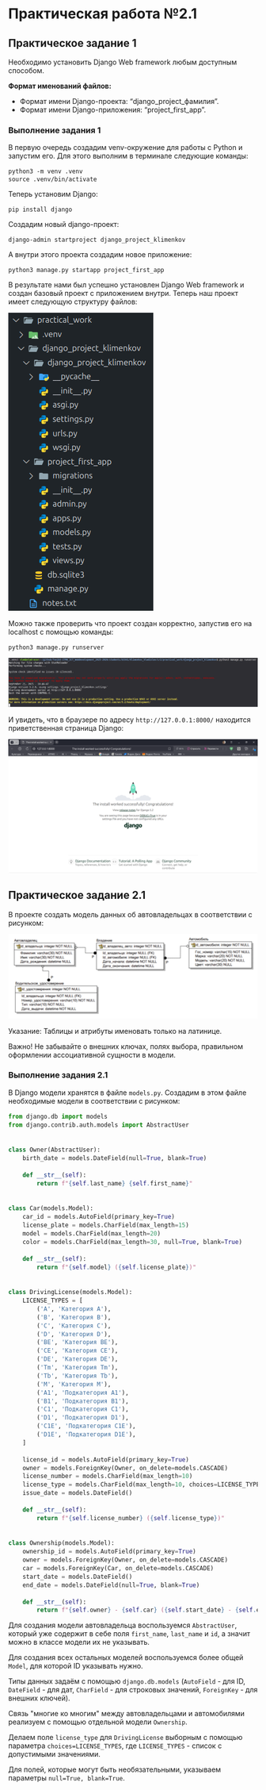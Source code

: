 # Практическая работа №2.1

## Практическое задание 1

Необходимо установить Django Web framework любым доступным способом.

**Формат именований файлов:**

- Формат имени Django-проекта: “django_project_фамилия”.
- Формат имени Django-приложения: “project_first_app”.

### Выполнение задания 1

В первую очередь создадим venv-окружение для работы с Python и запустим его. Для этого выполним в терминале следующие команды:

```
python3 -m venv .venv
source .venv/bin/activate
```

Теперь установим Django:

```
pip install django
```

Создадим новый django-проект:

```
django-admin startproject django_project_klimenkov
```

А внутри этого проекта создадим новое приложение:

```
python3 manage.py startapp project_first_app
```

В результате нами был успешно установлен Django Web framework и создан базовый проект с приложением внутри. Теперь наш проект имеет следующую структуру файлов:

![1](../img/lab_2/pw_1/1.png)

Можно также проверить что проект создан корректно, запустив его на localhost с помощью команды:

```
python3 manage.py runserver
```

![2](../img/lab_2/pw_1/2.png)

И увидеть, что в браузере по адресу `http://127.0.0.1:8000/` находится приветственная страница Django:

![3](../img/lab_2/pw_1/3.png)

## Практическое задание 2.1

В проекте создать модель данных об автовладельцах в соответствии с рисунком:

![4](../img/lab_2/pw_1/4.png)

Указание: Таблицы и атрибуты именовать только на латинице.

Важно! Не забывайте о внешних ключах, полях выбора, правильном оформлении ассоциативной сущности в модели.

### Выполнение задания 2.1

В Django модели хранятся в файле `models.py`. Создадим в этом файле необходимые модели в соответствии с рисунком:

```python title="django_project_klimenkov/project_first_app/models.py"
from django.db import models
from django.contrib.auth.models import AbstractUser


class Owner(AbstractUser):
    birth_date = models.DateField(null=True, blank=True)

    def __str__(self):
        return f"{self.last_name} {self.first_name}"


class Car(models.Model):
    car_id = models.AutoField(primary_key=True)
    license_plate = models.CharField(max_length=15)
    model = models.CharField(max_length=20)
    color = models.CharField(max_length=30, null=True, blank=True)

    def __str__(self):
        return f"{self.model} ({self.license_plate})"


class DrivingLicense(models.Model):
    LICENSE_TYPES = [
        ('A', 'Категория A'),
        ('B', 'Категория B'),
        ('C', 'Категория C'),
        ('D', 'Категория D'),
        ('BE', 'Категория BE'),
        ('CE', 'Категория CE'),
        ('DE', 'Категория DE'),
        ('Tm', 'Категория Tm'),
        ('Tb', 'Категория Tb'),
        ('M', 'Категория M'),
        ('A1', 'Подкатегория A1'),
        ('B1', 'Подкатегория B1'),
        ('C1', 'Подкатегория C1'),
        ('D1', 'Подкатегория D1'),
        ('C1E', 'Подкатегория C1E'),
        ('D1E', 'Подкатегория D1E'),
    ]

    license_id = models.AutoField(primary_key=True)
    owner = models.ForeignKey(Owner, on_delete=models.CASCADE)
    license_number = models.CharField(max_length=10)
    license_type = models.CharField(max_length=10, choices=LICENSE_TYPES)
    issue_date = models.DateField()

    def __str__(self):
        return f"{self.license_number} ({self.license_type})"


class Ownership(models.Model):
    ownership_id = models.AutoField(primary_key=True)
    owner = models.ForeignKey(Owner, on_delete=models.CASCADE)
    car = models.ForeignKey(Car, on_delete=models.CASCADE)
    start_date = models.DateField()
    end_date = models.DateField(null=True, blank=True)

    def __str__(self):
        return f"{self.owner} - {self.car} ({self.start_date} - {self.end_date})"
```

Для создания модели автовладельца воспользуемся `AbstractUser`, который уже содержит в себе поля `first_name`, `last_name` и `id`, а значит можно в классе модели их не указывать.

Для создания всех остальных моделей воспользуемся более общей `Model`, для которой ID указывать нужно.

Типы данных задаём с помощью `django.db.models` (`AutoField` - для ID, `DateField` - для дат, `CharField` - для строковых значений, `ForeignKey` - для внешних ключей).

Связь "многие ко многим" между автовладельцами и автомобилями реализуем с помощью отдельной модели `Ownership`.

Делаем поле `license_type` для `DrivingLicense` выборным с помощью параметра `choices=LICENSE_TYPES`, где `LICENSE_TYPES` - список с допустимыми значениями.

Для полей, которые могут быть необязательными, указываем параметры `null=True, blank=True`.
